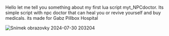 Hello let me tell you something about  my first lua script myt_NPCdoctor.  Its simple script with npc doctor that can heal you or revive yourself and buy medicals.  its made for Gabz Pillbox Hospital


![Snímek obrazovky 2024-07-30 203204](https://github.com/user-attachments/assets/5c9b7c32-b1fd-4138-b686-54de1de0089a)
